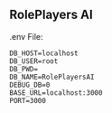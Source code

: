## RolePlayers AI

.env File:
```
DB_HOST=localhost
DB_USER=root
DB_PWD=
DB_NAME=RolePlayersAI
DEBUG_DB=0
BASE_URL=localhost:3000
PORT=3000
```
